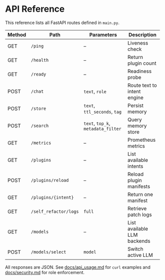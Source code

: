 # API Reference

This reference lists all FastAPI routes defined in `main.py`.

| Method | Path | Parameters | Description |
| ------ | ---- | ---------- | ----------- |
| GET | `/ping` | – | Liveness check |
| GET | `/health` | – | Return plugin count |
| GET | `/ready` | – | Readiness probe |
| POST | `/chat` | `text`, `role` | Route text to intent engine |
| POST | `/store` | `text`, `ttl_seconds`, `tag` | Persist memory |
| POST | `/search` | `text`, `top_k`, `metadata_filter` | Query memory store |
| GET | `/metrics` | – | Prometheus metrics |
| GET | `/plugins` | – | List available intents |
| POST | `/plugins/reload` | – | Reload plugin manifests |
| GET | `/plugins/{intent}` | – | Return one manifest |
| GET | `/self_refactor/logs` | `full` | Retrieve patch logs |
| GET | `/models` | – | List available LLM backends |
| POST | `/models/select` | `model` | Switch active LLM |

All responses are JSON. See [docs/api_usage.md](api_usage.md) for `curl` examples and [docs/security.md](security.md) for role enforcement.
